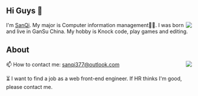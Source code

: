 ## Hi Guys 👋

<img align="right" src="https://count.getloli.com/get/@:sanqi377?theme=rule34">I'm [SanQi](https://www.baidu.com). My major is Computer information management👨‍💻. I was born and live in GanSu China. My hobby is Knock code, play games and editing.

## About
<img align="right" src="https://github-readme-stats-hassan.vercel.app/api?username=sanqi377&theme=dark&show_icons=true&count_private=true">
<!-- 👨‍💻 My blog: https://hassanwong.top -->

<!-- 🚀 My navigation: https://navi.hassanwong.top -->

<!-- 📃 My document: https://doc.hassanwong.top -->

📫 How to contact me: sanqi377@outlook.com

⏳ I want to find a job as a web front-end engineer. If HR thinks I'm good, please contact me.
